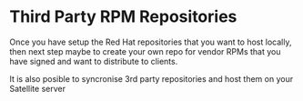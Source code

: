 # Third Party RPM Repositories

Once you have setup the Red Hat repositories that you want to host locally, then next step maybe to create your own repo for vendor RPMs that you have signed and want to distribute to clients.

It is also posible to syncronise 3rd party repositories and host them on your Satellite server
